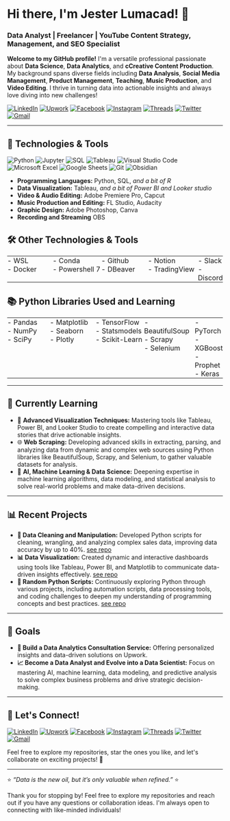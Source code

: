 # Hi there, I'm Jester Lumacad! 👋
### Data Analyst | Freelancer | YouTube Content Strategy, Management, and SEO Specialist

**Welcome to my GitHub profile!** I'm a versatile professional passionate about **Data Science**, **Data Analytics**, and **cCreative Content Production**. My background spans diverse fields including **Data Analysis**, **Social Media Management**, **Product Management**, **Teaching**, **Music Production**, and **Video Editing**. I thrive in turning data into actionable insights and always love diving into new challenges!

[![LinkedIn](https://img.shields.io/badge/-LinkedIn-0077B5?style=flat-square&logo=linkedin&logoColor=white)](https://www.linkedin.com/in/mrjxtr)
[![Upwork](https://img.shields.io/badge/-Upwork-6fda44?style=flat-square&logo=upwork&logoColor=white)](https://www.upwork.com/freelancers/~01f2fd0e74a0c5055a?mp_source=share)
[![Facebook](https://img.shields.io/badge/-Facebook-1877F2?style=flat-square&logo=facebook&logoColor=white)](https://www.facebook.com/mrjxtr)
[![Instagram](https://img.shields.io/badge/-Instagram-E4405F?style=flat-square&logo=instagram&logoColor=white)](https://www.instagram.com/mrjxtr)
[![Threads](https://img.shields.io/badge/-Threads-000000?style=flat-square&logo=threads&logoColor=white)](https://www.threads.net/@mrjxtr)
[![Twitter](https://img.shields.io/badge/-Twitter-1DA1F2?style=flat-square&logo=twitter&logoColor=white)](https://twitter.com/mrjxtr)
[![Gmail](https://img.shields.io/badge/-Gmail-D14836?style=flat-square&logo=gmail&logoColor=white)](mailto:youremail@gmail.com)

---

## 🔧 **Technologies & Tools**

![Python](https://img.shields.io/badge/-Python-3776AB?style=flat-square&logo=python&logoColor=white)
![Jupyter](https://img.shields.io/badge/-Jupyter-F37626?style=flat-square&logo=Jupyter&logoColor=white)
![SQL](https://img.shields.io/badge/-MySQL-4479A1?style=flat-square&logo=mysql&logoColor=white)
![Tableau](https://img.shields.io/badge/-Tableau-E97627?style=flat-square&logo=tableau&logoColor=white)
![Visual Studio Code](https://img.shields.io/badge/-VS%20Code-007ACC?style=flat-square&logo=visual-studio-code&logoColor=white)
![Microsoft Excel](https://img.shields.io/badge/-Microsoft%20Excel-217346?style=flat-square&logo=microsoft-excel&logoColor=white)
![Google Sheets](https://img.shields.io/badge/-Google%20Sheets-34A853?style=flat-square&logo=google-sheets&logoColor=white)
![Git](https://img.shields.io/badge/-Git-F05032?style=flat-square&logo=git&logoColor=white)
![Obsidian](https://img.shields.io/badge/-Obsidian-483699?style=flat-square&logo=obsidian&logoColor=white)

- **Programming Languages:** Python, SQL, *and a bit of R*
- **Data Visualization:** Tableau, *and a bit of Power BI and Looker studio*
- **Video & Audio Editing:** Adobe Premiere Pro, Capcut
- **Music Production and Editing:** FL Studio, Audacity
- **Graphic Design:** Adobe Photoshop, Canva
- **Recording and Streaming** OBS

## 🛠️ **Other Technologies & Tools**

<table style="border-collapse: collapse; width: 100%;">
  <tr>
    <td style="padding: 0; width: 25%; vertical-align: top;">
      - WSL<br>
      - Docker
    </td>
    <td style="padding: 0; width: 25%; vertical-align: top;">
      - Conda<br>
      - Powershell 7
    </td>
    <td style="padding: 0; width: 25%; vertical-align: top;">
      - Github<br>
      - DBeaver
    </td>
    <td style="padding: 0; width: 25%; vertical-align: top;">
      - Notion<br>
      - TradingView
    </td>
    <td style="padding: 0; width: 25%; vertical-align: top;">
      - Slack<br>
      - Discord
    </td>
  </tr>
</table>

## 📚 **Python Libraries Used and Learning**

<table style="border-collapse: collapse; width: 100%;">
  <tr>
    <td style="padding: 0; width: 25%; vertical-align: top;">
      - Pandas<br>
      - NumPy<br>
      - SciPy
    </td>
    <td style="padding: 0; width: 25%; vertical-align: top;">
      - Matplotlib<br>
      - Seaborn<br>
      - Plotly
    </td>
    <td style="padding: 0; width: 25%; vertical-align: top;">
      - TensorFlow<br>
      - Statsmodels<br>
      - Scikit-Learn
    </td>
    <td style="padding: 0; width: 25%; vertical-align: top;">
      - BeautifulSoup<br>
      - Scrapy<br>
      - Selenium<br>
    </td>
    <td style="padding: 0; width: 25%; vertical-align: top;">
      - PyTorch<br>
      - XGBoost<br>
      - Prophet<br>
      - Keras
    </td>
  </tr>
</table>

---

## 🌱 **Currently Learning**

- 🚀 **Advanced Visualization Techniques:** Mastering tools like Tableau, Power BI, and Looker Studio to create compelling and interactive data stories that drive actionable insights.
- 🌐 **Web Scraping:** Developing advanced skills in extracting, parsing, and analyzing data from dynamic and complex web sources using Python libraries like BeautifulSoup, Scrapy, and Selenium, to gather valuable datasets for analysis.
- 🧠 **AI, Machine Learning & Data Science:** Deepening expertise in machine learning algorithms, data modeling, and statistical analysis to solve real-world problems and make data-driven decisions.

---

## 📊 **Recent Projects**

- **🧹 Data Cleaning and Manipulation:** Developed Python scripts for cleaning, wrangling, and analyzing complex sales data, improving data accuracy by up to 40%. [see repo](https://github.com/mrjxtr/Tokyo_AirBnb_Project)
- **📊 Data Visualization:** Created dynamic and interactive dashboards using tools like Tableau, Power BI, and Matplotlib to communicate data-driven insights effectively. [see repo](https://github.com/mrjxtr/Tokyo_AirBnb_Project)
- **🐍 Random Python Scripts:** Continuously exploring Python through various projects, including automation scripts, data processing tools, and coding challenges to deepen my understanding of programming concepts and best practices. [see repo](https://github.com/mrjxtr/Personal_For_Fun_Projects)

---

## 🎯 **Goals**

- **💼 Build a Data Analytics Consultation Service:** Offering personalized insights and data-driven solutions on Upwork.
- **📈 Become a Data Analyst and Evolve into a Data Scientist:** Focus on mastering AI, machine learning, data modeling, and predictive analysis to solve complex business problems and drive strategic decision-making.

---

## 📝 **Let's Connect!**

[![LinkedIn](https://img.shields.io/badge/-LinkedIn-0077B5?style=flat-square&logo=linkedin&logoColor=white)](https://www.linkedin.com/in/mrjxtr)
[![Upwork](https://img.shields.io/badge/-Upwork-6fda44?style=flat-square&logo=upwork&logoColor=white)](https://www.upwork.com/freelancers/~01f2fd0e74a0c5055a?mp_source=share)
[![Facebook](https://img.shields.io/badge/-Facebook-1877F2?style=flat-square&logo=facebook&logoColor=white)](https://www.facebook.com/mrjxtr)
[![Instagram](https://img.shields.io/badge/-Instagram-E4405F?style=flat-square&logo=instagram&logoColor=white)](https://www.instagram.com/mrjxtr)
[![Threads](https://img.shields.io/badge/-Threads-000000?style=flat-square&logo=threads&logoColor=white)](https://www.threads.net/@mrjxtr)
[![Twitter](https://img.shields.io/badge/-Twitter-1DA1F2?style=flat-square&logo=twitter&logoColor=white)](https://twitter.com/mrjxtr)
[![Gmail](https://img.shields.io/badge/-Gmail-D14836?style=flat-square&logo=gmail&logoColor=white)](mailto:youremail@gmail.com)

Feel free to explore my repositories, star the ones you like, and let's collaborate on exciting projects! 🌟

---

⭐️ _“Data is the new oil, but it’s only valuable when refined.”_ ⭐️


Thank you for stopping by! Feel free to explore my repositories and reach out if you have any questions or collaboration ideas. I'm always open to connecting with like-minded individuals!


<!---
mrjxtr/mrjxtr is a ✨ special ✨ repository because its `README.md` (this file) appears on your GitHub profile.
You can click the Preview link to take a look at your changes.
--->
